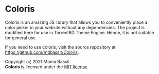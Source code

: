 
# Coloris

Coloris is an amazing JS library that allows you to conveniently place a color picker in your website without any dependencies. The project is modified here for use in TorrentBD Theme Engine. Hence, it is not suitable for general use.

If you need to use coloris, visit the source repository at https://github.com/mdbassit/Coloris.

Copyright (c) 2021 Momo Bassit.  
**Coloris** is licensed under the [MIT license](https://github.com/mdbassit/Coloris/blob/main/LICENSE).

